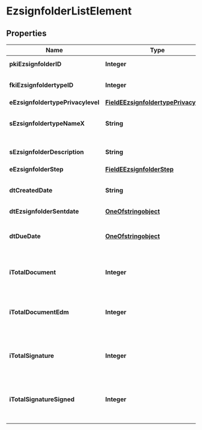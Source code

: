 

# EzsignfolderListElement

## Properties

Name | Type | Description | Notes
------------ | ------------- | ------------- | -------------
**pkiEzsignfolderID** | **Integer** | The unique ID of the Ezsignfolder | 
**fkiEzsignfoldertypeID** | **Integer** | The unique ID of the Ezsignfoldertype. | 
**eEzsignfoldertypePrivacylevel** | [**FieldEEzsignfoldertypePrivacylevel**](FieldEEzsignfoldertypePrivacylevel.md) |  | 
**sEzsignfoldertypeNameX** | **String** | The name of the Ezsignfoldertype in the language of the requester | 
**sEzsignfolderDescription** | **String** | The description of the Ezsign Folder | 
**eEzsignfolderStep** | [**FieldEEzsignfolderStep**](FieldEEzsignfolderStep.md) |  | 
**dtCreatedDate** | **String** | The date and time at which the object was created | 
**dtEzsignfolderSentdate** | [**OneOfstringobject**](OneOfstringobject.md) |  | 
**dtDueDate** | [**OneOfstringobject**](OneOfstringobject.md) | The date at which no more signature will be accepted on the folder | 
**iTotalDocument** | **Integer** | The total number of Ezsigndocument in the folder | 
**iTotalDocumentEdm** | **Integer** | The total number of Ezsigndocument in the folder that were saved in the edm system | 
**iTotalSignature** | **Integer** | The total number of signature blocks in all Ezsigndocuments in the folder | 
**iTotalSignatureSigned** | **Integer** | The total number of already signed signature blocks in all Ezsigndocuments in the folder | 




